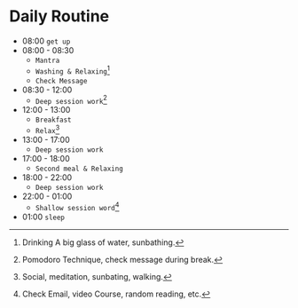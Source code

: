 # Daily Routine
- 08:00  `get up`
- 08:00 - 08:30 
    - `Mantra`
    - `Washing & Relaxing`[^1]
    - `Check Message`
- 08:30 - 12:00
    - `Deep session work`[^2]
- 12:00 - 13:00
    - `Breakfast`
    - `Relax`[^3]
- 13:00 - 17:00
    - `Deep session work`
- 17:00 - 18:00 
    - `Second meal & Relaxing`
- 18:00 - 22:00
    - `Deep session work`
- 22:00 - 01:00
    -  `Shallow session word`[^4]
- 01:00 `sleep`


[^1]: Drinking A big glass of water, sunbathing.
[^2]: Pomodoro Technique, check message during break.
[^3]: Social, meditation, sunbating, walking. 
[^4]: Check Email, video Course, random reading, etc.



